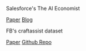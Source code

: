 
Salesforce's The AI Economist

[Paper](https://arxiv.org/pdf/2004.13332.pdf)
[Blog](https://blog.einstein.ai/the-ai-economist/)


FB's craftassist dataset

[Paper](https://arxiv.org/abs/1907.08584.pdf)
[Github Repo](https://github.com/facebookresearch/craftassist/)
